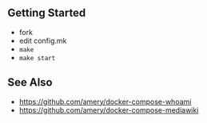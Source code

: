## Getting Started

- fork
- edit config.mk
- `make`
- `make start`

## See Also

- https://github.com/amery/docker-compose-whoami
- https://github.com/amery/docker-compose-mediawiki
